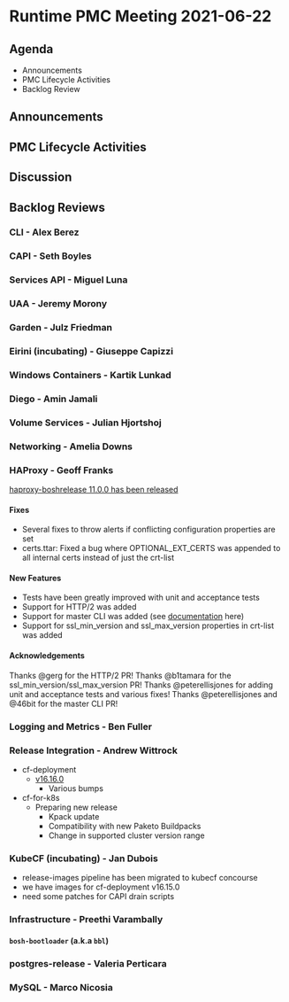 # Runtime PMC Meeting 2021-06-22

## Agenda

* Announcements
* PMC Lifecycle Activities
* Backlog Review


## Announcements


## PMC Lifecycle Activities


## Discussion



## Backlog Reviews

### CLI - Alex Berez


### CAPI - Seth Boyles


### Services API - Miguel Luna


### UAA - Jeremy Morony


### Garden - Julz Friedman


### Eirini (incubating) - Giuseppe Capizzi


### Windows Containers - Kartik Lunkad


### Diego - Amin Jamali


### Volume Services - Julian Hjortshoj


### Networking - Amelia Downs


### HAProxy - Geoff Franks
[haproxy-boshrelease 11.0.0 has been released](https://github.com/cloudfoundry-incubator/haproxy-boshrelease/releases/tag/v11.0.0)

#### Fixes
- Several fixes to throw alerts if conflicting configuration properties are set
- certs.ttar: Fixed a bug where OPTIONAL_EXT_CERTS was appended to all internal certs instead of just the crt-list

#### New Features
- Tests have been greatly improved with unit and acceptance tests
- Support for HTTP/2 was added
- Support for master CLI was added (see [documentation](http://cbonte.github.io/haproxy-dconv/2.2/management.html#9.4) here)
- Support for ssl_min_version and ssl_max_version properties in crt-list was added

#### Acknowledgements

Thanks @gerg for the HTTP/2 PR!
Thanks @b1tamara for the ssl_min_version/ssl_max_version PR!
Thanks @peterellisjones for adding unit and acceptance tests and various fixes!
Thanks @peterellisjones and @46bit for the master CLI PR!


### Logging and Metrics - Ben Fuller

### Release Integration - Andrew Wittrock
- cf-deployment
  - [v16.16.0](https://github.com/cloudfoundry/cf-deployment/releases/tag/v16.16.0)
    - Various bumps
- cf-for-k8s
  - Preparing new release
    - Kpack update
    - Compatibility with new Paketo Buildpacks
    - Change in supported cluster version range

### KubeCF (incubating) - Jan Dubois

* release-images pipeline has been migrated to kubecf concourse
* we have images for cf-deployment v16.15.0
* need some patches for CAPI drain scripts

### Infrastructure - Preethi Varambally

#### `bosh-bootloader` (a.k.a `bbl`)


### postgres-release - Valeria Perticara


### MySQL - Marco Nicosia
